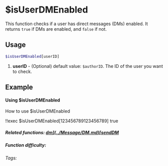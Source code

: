 # $isUserDMEnabled

This function checks if a  user has direct messages (DMs) enabled. It returns `true` if DMs are enabled, and `false` if not.

## Usage

```bash
$isUserDMEnabled[userID]
```
1. **userID** - (Optional) default value: `$authorID`. The ID of the user you want to check.

## Example

#### Using $isUserDMEnabled

How to use $isUserDMEnabled

<discord-messages>
    <discord-message :bot="false" role-color="#d6e0ff" author="User" avatar="https://cdn.discordapp.com/embed/avatars/0.png">
        !!exec $isUserDMEnabled[123456789123456789]
    </discord-message>
    <discord-message :bot="true" role-color="#5fb0fa" author="Custom Command" avatar="https://doc.ccommandbot.com/bot-profile.png">
        true
    </discord-message>
</discord-messages>

##### Related functions: [$dm](../Message/DM.md) [$sendDM](../Message/sendDM.md)

##### Function difficulty: <Badge type="tip" text="Easy" vertical="middle"/>
###### Tags: <Badge type="tip" text="dm" vertical="middle"/> <Badge type="tip" text="direct message" vertical="middle"/>